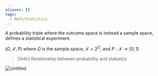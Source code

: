 ```yaml
---
aliases: []
tags:
  - Math/Statistics
---
```


A probability triple where the outcome space is instead a sample space, defines a statistical experiment.

$(\Omega, \mathcal{F},P)$ where $\Omega$ is the sample space, $\mathcal{F}=2^\Omega$, and $P:  \mathcal{F}\rightarrow [0,1]$

> [!info] Relationship between probability and statistics

![Untitled](Untitled%201.png)
